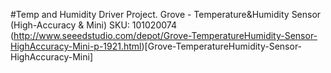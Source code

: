 #Temp and Humidity Driver Project.
Grove - Temperature&Humidity Sensor (High-Accuracy & Mini)
SKU: 101020074
(http://www.seeedstudio.com/depot/Grove-TemperatureHumidity-Sensor-HighAccuracy-Mini-p-1921.html)[Grove-TemperatureHumidity-Sensor-HighAccuracy-Mini]
